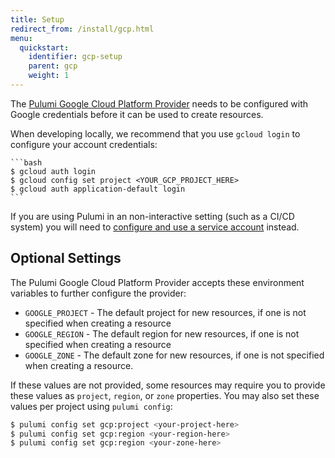```yaml
---
title: Setup
redirect_from: /install/gcp.html
menu:
  quickstart:
    identifier: gcp-setup
    parent: gcp
    weight: 1
---
```


[Pulumi Google Cloud Platform Provider]: ./index.html

The [Pulumi Google Cloud Platform Provider] needs to be configured with Google credentials
before it can be used to create resources.

When developing locally, we recommend that you use `gcloud login` to configure your account credentials:

    ```bash
    $ gcloud auth login
    $ gcloud config set project <YOUR_GCP_PROJECT_HERE>
    $ gcloud auth application-default login
    ```

If you are using Pulumi in an non-interactive setting (such as a CI/CD system) you will need to [configure and use a service account](./service-account.html) instead.

## Optional Settings

The Pulumi Google Cloud Platform Provider accepts these environment variables
to further configure the provider:

* `GOOGLE_PROJECT` - The default project for new resources, if one is not specified
when creating a resource
* `GOOGLE_REGION` - The default region for new resources, if one is not specified
when creating a resource
* `GOOGLE_ZONE` - The default zone for new resources, if one is not specified when
creating a resource.

If these values are not provided, some resources may require you to provide these
values as `project`, `region`, or `zone` properties.  You may also set these values per project using `pulumi config`:

```bash
$ pulumi config set gcp:project <your-project-here>
$ pulumi config set gcp:region <your-region-here>
$ pulumi config set gcp:region <your-zone-here>
```
